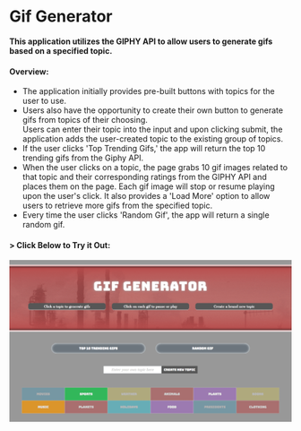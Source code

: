 # Gif Generator

__This application utilizes the GIPHY API to allow users to generate gifs based on a specified topic.__ 

#### Overview:
* The application initially provides pre-built buttons with topics for the user to use.
* Users also have the opportunity to create their own button to generate gifs from topics of their choosing.<br>Users can enter their topic into the input and upon clicking submit, the application adds the user-created topic to the existing group of topics.
* If the user clicks 'Top Trending Gifs,' the app will return the top 10 trending gifs from the Giphy API.
* When the user clicks on a topic, the page grabs 10 gif images related to that topic and their corresponding ratings from the GIPHY API and places them on the page. Each gif image will stop or resume playing upon the user's click. It also provides a 'Load More' option to allow users to retrieve more gifs from the specified topic.
* Every time the user clicks 'Random Gif', the app will return a single random gif.

#### > __Click Below to Try it Out:__
[![Gif Generator](gifgenerator1.png)](https://aolaleye.github.io/gif-generator/)

